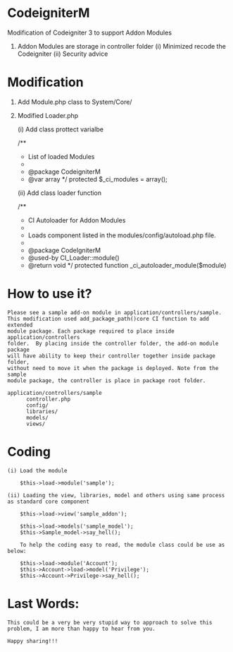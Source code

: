 # CodeigniterM
Modification of Codeigniter 3 to support Addon Modules
1. Addon Modules are storage in controller folder
   (i) Minimized recode the Codeigniter
   (ii) Security advice

# Modification

1. Add Module.php class to System/Core/

2. Modified Loader.php

	(i) Add class prottect varialbe 
	
   	/**
	 * List of loaded Modules
	 *
	 * @package CodeigniterM
	 * @var	array
	 */
	protected $_ci_modules =	array();

	(ii) Add class loader function
	
	/**
	 * CI Autoloader for Addon Modules
	 *
	 * Loads component listed in the modules/config/autoload.php file.
	 *
	 * @package CodeIgniterM 
	 * @used-by	CI_Loader::module()
	 * @return	void
	 */
	protected function _ci_autoloader_module($module)
	
# How to use it?
	
	Please see a sample add-on module in application/controllers/sample.
	This modification used add_package_path()core CI function to add extended
	module package. Each package required to place inside application/controllers
	folder.  By placing inside the controller folder, the add-on module package
	will have ability to keep their controller together inside package folder,
	without need to move it when the package is deployed. Note from the sample
	module package, the controller is place in package root folder.
	
	application/controllers/sample
	      controller.php
	      config/
	      libraries/
	      models/
	      views/
	      
# Coding

	(i) Load the module
	
		$this->load->module('sample');
	
	(ii) Loading the view, libraries, model and others using same process as standard core component
	
		$this->load->view('sample_addon');
	
		$this->load->models('sample_model');
		$this->Sample_model->say_hell();
	
		To help the coding easy to read, the module class could be use as below:
		
		$this->load->module('Account');
		$this->Account->load->model('Privilege');
		$this->Account->Privilege->say_hell();

# Last Words:

	This could be a very be very stupid way to approach to solve this problem, I am more than happy to hear from you.
	
	Happy sharing!!!
	